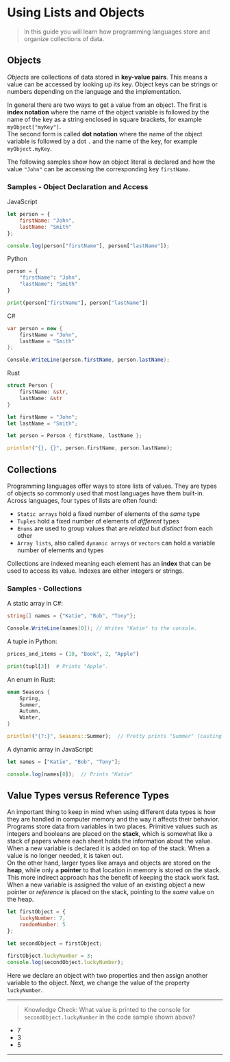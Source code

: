 # Using Lists and Objects

> In this guide you will learn how programming languages store and organize collections of data.

## Objects
_Objects_ are collections of data stored in **key-value pairs**. This means a value can be accessed by looking up its key. Object keys can be strings or numbers depending on the language and the implementation.

In general there are two ways to get a value from an object. The first is **index notation** where the name of the object variable is followed by the name of the key as a string enclosed in square brackets, for example `myObject["myKey"]`.  
The second form is called **dot notation** where the name of the object variable is followed by a dot `.` and the name of the key, for example `myObject.myKey`.

The following samples show how an object literal is declared and how the value `"John"` can be accessing the corresponding key `firstName`.

### Samples -  Object Declaration and Access

JavaScript
```javascript
let person = { 
    firstName: "John",
    lastName: "Smith" 
};

console.log(person["firstName"], person["lastName"]);
```

Python
```python
person = { 
    "firstName": "John",
    "lastName": "Smith" 
}

print(person["firstName"], person["lastName"])
```

C#
```csharp
var person = new { 
    firstName = "John",
    lastName = "Smith"
};

Console.WriteLine(person.firstName, person.lastName);
```

Rust
```rust
struct Person {
    firstName: &str,
    lastName: &str
}

let firstName = "John";
let lastName = "Smith";

let person = Person { firstName, lastName };

println!("{}, {}", person.firstName, person.lastName);
```

## Collections
Programming languages offer ways to store lists of values. They are types of objects so commonly used that most languages have them built-in. Across languages, four types of lists are often found:
* `Static arrays` hold a fixed number of elements of the _same_ type
* `Tuples` hold a fixed number of elements of _different_ types
* `Enums` are used to group values that are _related_ but _distinct_ from each other
* `Array lists`, also called `dynamic arrays` or `vectors` can hold a variable number of elements and types

Collections are indexed meaning each element has an **index** that can be used to access its value. Indexes are either integers or strings.

### Samples - Collections
A static array in C#:
```csharp
string[] names = {"Katie", "Bob", "Tony"};

Console.WriteLine(names[0]); // Writes "Katie" to the console.
```

A tuple in Python:
```python
prices_and_items = (10, "Book", 2, "Apple")

print(tupl[3])  # Prints "Apple".
```

An enum in Rust:
```rust
enum Seasons {
    Spring,
    Summer,
    Autumn,
    Winter,
}

println!("{?:}", Seasons::Summer);  // Pretty prints "Summer" (casting the enum variant to a string).
```

A dynamic array in JavaScript:
```javascript
let names = ["Katie", "Bob", "Tony"];

console.log(names[0]);  // Prints "Katie"
```


## Value Types versus Reference Types

An important thing to keep in mind when using different data types is how they are handled in computer memory and the way it affects their behavior. Programs store data from variables in two places. Primitive values such as integers and booleans are placed on the **stack**, which is somewhat like a stack of papers where each sheet holds the information about the value. When a new variable is declared it is added on top of the stack. When a value is no longer needed, it is taken out.  
On the other hand, larger types like arrays and objects are stored on the **heap**, while only a **pointer** to that location in memory is stored on the stack. This more indirect approach has the benefit of keeping the stack work fast. When a new variable is assigned the value of an existing object a new pointer or _reference_ is placed on the stack, pointing to the _same_ value on the heap.

```javascript
let firstObject = {
    luckyNumber: 7,
    randomNumber: 5
};

let secondObject = firstObject;

firstObject.luckyNumber = 3;
console.log(secondObject.luckyNumber);
```
Here we declare an object with two properties and then assign another variable to the object. Next, we change the value of the property `luckyNumber`.

---
> Knowledge Check: What value is printed to the console for `secondObject.luckyNumber` in the code sample shown above?
* 7
* 3
* 5
---

